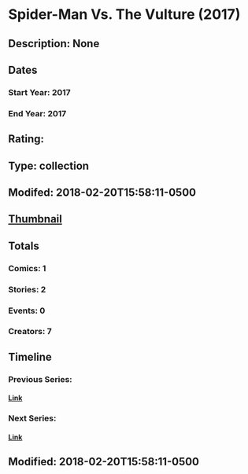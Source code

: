 # Spider-Man Vs. The Vulture (2017)
## Description: None
## Dates
### Start Year: 2017
### End Year: 2017
## Rating: 
## Type: collection
## Modifed: 2018-02-20T15:58:11-0500
## [Thumbnail](http://i.annihil.us/u/prod/marvel/i/mg/1/b0/5a8c8bda0ea1c.jpg)
## Totals
### Comics: 1
### Stories: 2
### Events: 0
### Creators: 7
## Timeline
### Previous Series: 
#### [Link]()
### Next Series: 
#### [Link]()
## Modified: 2018-02-20T15:58:11-0500